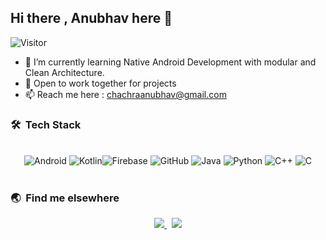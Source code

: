 ## Hi there , Anubhav here 👋
![Visitor](https://visitor-badge.laobi.icu/badge?page_id=anubhav811.anubhav811)

- 🔭 I’m currently learning Native Android Development with modular and Clean Architecture.
- 👯 Open to work together for projects
- 📫 Reach me here : chachraanubhav@gmail.com

### 🛠 &nbsp;Tech Stack

<br>
<div align="center">
<img alt="Android" src="https://img.shields.io/badge/Android-3DDC84?style=for-the-badge&logo=androidstudio&logoColor=white" /> <img alt="Kotlin" src ="https://img.shields.io/badge/kotlin-%230095D5.svg?style=for-the-badge&logo=kotlin&logoColor=white"/><img alt="Firebase" src="https://img.shields.io/badge/firebase-%23039BE5.svg?style=for-the-badge&logo=firebase"/> <img alt="GitHub" src="https://img.shields.io/badge/GitHub-100000?style=for-the-badge&logo=github&logoColor=white"/>
<img alt="Java" src="https://img.shields.io/badge/Java-ED8B00?style=for-the-badge&logo=java&logoColor=white"/> <img alt="Python" src="https://img.shields.io/badge/Python-3776AB?style=for-the-badge&logo=python&logoColor=white"/> <img alt="C++" src="https://img.shields.io/badge/C%2B%2B-00599C?style=for-the-badge&logo=c%2B%2B&logoColor=white"/> <img alt="C" src="https://img.shields.io/badge/C-00599C?style=for-the-badge&logo=c&logoColor=white"/>
 </div>
<br>


### 🌏 &nbsp;Find me elsewhere
<p align='center'>
  <a href="http://linkedin.com/in/anubhav-chachra-80531217a/">
    <img src="https://img.shields.io/badge/LinkedIn-0077B5?style=for-the-badge&logo=linkedin&logoColor=white" />
  </a>&nbsp;
  <a href="https://www.instagram.com/anoobhow/">
    <img src="https://img.shields.io/badge/Instagram-E4405F?style=for-the-badge&logo=instagram&logoColor=white"/>
   </a>
</p>
